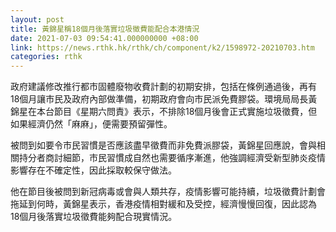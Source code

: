 ```yaml
---
layout: post
title: 黃錦星稱18個月後落實垃圾徵費能配合本港情況
date: 2021-07-03 09:54:41.000000000 +08:00
link: https://news.rthk.hk/rthk/ch/component/k2/1598972-20210703.htm
categories: rthk
---
```


政府建議修改推行都市固體廢物收費計劃的初期安排，包括在條例通過後，再有18個月讓市民及政府內部做準備，初期政府會向市民派免費膠袋。環境局局長黃錦星在本台節目《星期六問責》表示，不排除18個月後會正式實施垃圾徵費，但如果經濟仍然「麻麻」，便需要預留彈性。

被問到如要令市民習慣是否應該盡早徵費而非免費派膠袋，黃錦星回應說，會與相關持分者商討細節，市民習慣成自然也需要循序漸進，他強調經濟受新型肺炎疫情影響存在不確定性，因此採取較保守做法。

他在節目後被問到新冠病毒或會與人類共存，疫情影響可能持續，垃圾徵費計劃會拖延到何時，黃錦星表示，香港疫情相對緩和及受控，經濟慢慢回復，因此認為18個月後落實垃圾徵費能夠配合現實情況。
